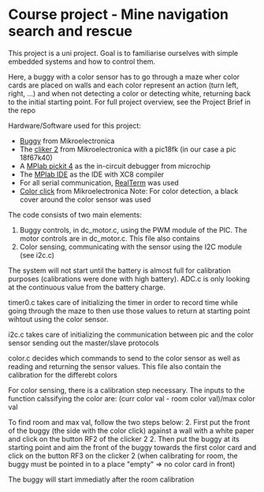 # Course project - Mine navigation search and rescue

This project is a uni project.
Goal is to familiarise ourselves with simple embedded systems and how to control them. 

Here, a buggy with a color sensor has to go through a maze wher color cards are placed on walls and each color represent an action (turn left, right, ...) and when not detecting a color or detecting white, returning back to the initial starting point. 
For full project overview, see the Project Brief in the repo

Hardware/Software used for this project:
- [Buggy][1] from Mikroelectronica
- The [cliker 2][2] from Mikroelectronica with a pic18fk (in our case a pic 18f67k40)
- A [MPlab pickit 4][3] as the in-circuit debugger from microchip
- The [MPlab IDE][4] as the IDE with XC8 compiler
- For all serial communication, [RealTerm][5] was used 
- [Color click][6] from Mikroelectronica
Note: For color detection, a black cover around the color sensor was used 

The code consists of two main elements:
1. Buggy controls, in dc_motor.c, using the PWM module of the PIC. The motor controls are in dc_motor.c. This file also contains  
1. Color sensing, communicating with the sensor using the I2C module (see i2c.c)

The system will not start until the battery is almost full for calibration purposes (calibrations were done with high battery). ADC.c is only looking at the continuous value from the battery charge.

timer0.c takes care of initializing the timer in order to record time while going through the maze to then use those values to return at starting point wihtout using the color sensor. 

i2c.c takes care of initializing the communication between pic and the color sensor sending out the master/slave protocols

color.c decides which commands to send to the color sensor as well as reading and returning the sensor values. This file also contain the calibration for the differebt colors

For color sensing, there is a calibration step necessary. The inputs to the function calssifying the color are: (curr color val - room color val)/max color val

To find room and max val, follow the two steps below:
2. First put the front of the buggy (the side with the color click) against a wall with a white paper and click on the button RF2 of the clicker 2
2. Then put the buggy at its starting point and aim the front of the buggy towards the first color card and click on the button RF3 on the clicker 2 (when calibrating for room, the buggy must be pointed in to a place "empty" => no color card in front) 

The buggy will start immediatly after the room calibration


[1]:https://www.mikroe.com/buggy
[2]:https://www.mikroe.com/clicker-2-pic18fk
[3]:https://www.microchip.com/en-us/development-tool/PG164140
[4]:https://www.microchip.com/en-us/tools-resources/develop/mplab-x-ide
[5]:https://realterm.sourceforge.io/
[6]:https://www.mikroe.com/color-click
